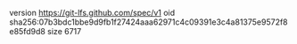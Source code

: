 version https://git-lfs.github.com/spec/v1
oid sha256:07b3bdc1bbe9d9fb1f27424aaa62971c4c09391e3c4a81375e9572f8e85fd9d8
size 6717
